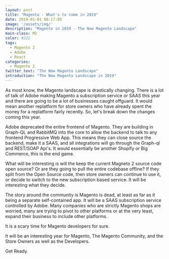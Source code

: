 ```yaml
---
layout: post
title: "Magento - What's to come in 2019"
date: 2019-01-01 08:17:05
image: '/assets/img/'
description: "Magento in 2019 - The New Magento Landscape"
main-class: M2
color: #222
tags: 
  - Magento 2
  - Adobe
  - React
categories: 
  - Magento 2
twitter_text: "The New Magento Landscape"
introduction: "The New Magento Landscape in 2019"
---
```


As most know, the Magento landscape is drastically changing. There is a lot of talk of Adobe making Magento a subscription service or SAAS this year and there are going to be a lot of businesses caught offguard. It would mean another replatform for store owners who have already spent the money for a replatform fairly recently. So, let's break down the changes coming this year.

Adobe deprecated the entire frontend of Magento. They are building in Graph-QL and RabbitMQ into the core to allow the backend to talk to any frontend Progressive Web App. This means they can close source the backend, make it a SAAS, and all integrations will go through the Graph-ql and REST/SOAP Api's. It would essentially be another Shopify or Big Commerce, this is the end game.

What will be interesting is will the keep the current Magneto 2 source code open source? Or are they going to pull the entire codebase offline? If they split from the Open Source code, then store owners can continue to use it, or decide to switch to the new subscription based service. It will be interesting what they decide.

The story around the community is Magento is dead, at least as far as it being a separate self-contained app. It will be a SAAS subscription service controlled by Adobe. Many companies who are strictly Magento shops are worried, many are trying to pivot to other platforms or at the very least, expand their business to include other platforms.

It is a scary time for Magento developers for sure.

It will be an interesting year for Magento, The Magento Community, and the Store Owners as well as the Developers.

Get Ready.
